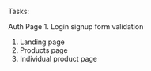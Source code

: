 Tasks:

Auth Page
    1. Login signup form validation


1. Landing page
2. Products page
3. Individual product page